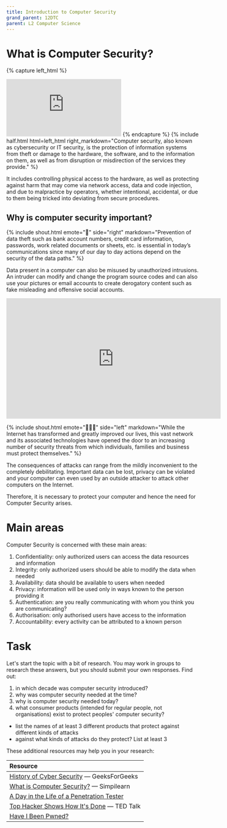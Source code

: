 ```yaml
---
title: Introduction to Computer Security
grand_parent: 12DTC
parent: L2 Computer Science
---
```


# What is Computer Security?

{% capture left_html %}
<iframe src="https://www.youtube.com/embed/yeepZr64XjU" title="YouTube video player" frameborder="0" allow="accelerometer; autoplay; clipboard-write; encrypted-media; gyroscope; picture-in-picture" allowfullscreen></iframe>
{% endcapture %}
{% include half.html html=left_html right_markdown="Computer security, also known as cybersecurity or IT security, is the protection of information systems from theft or damage to the hardware, the software, and to the information on them, as well as from disruption or misdirection of the services they provide." %}

It includes controlling physical access to the hardware, as well as protecting against harm that may come via network access, data and code injection, and due to malpractice by operators, whether intentional, accidental, or due to them being tricked into deviating from secure procedures.

## Why is computer security important?

{% include shout.html emote="🏦" side="right" markdown="Prevention of data theft such as bank account numbers, credit card information, passwords, work related documents or sheets, etc. is essential in today’s communications since many of our day to day actions depend on the security of the data paths." %}

Data present in a computer can also be misused by unauthorized intrusions. An intruder can modify and change the program source codes and can also use your pictures or email accounts to create derogatory content such as fake misleading and offensive social accounts.

<iframe width="560" height="315" src="https://www.youtube.com/embed/inWWhr5tnEA" title="YouTube video player" frameborder="0" allow="accelerometer; autoplay; clipboard-write; encrypted-media; gyroscope; picture-in-picture" allowfullscreen></iframe>

{% include shout.html emote="🦹🏻‍♂️" side="left" markdown="While the Internet has transformed and greatly improved our lives, this vast network and its associated technologies have opened the door to an increasing number of security threats from which individuals, families and business must protect themselves." %}

The consequences of attacks can range from the mildly inconvenient to the completely debilitating. Important data can be lost, privacy can be violated and your computer can even used by an outside attacker to attack other computers on the Internet.

Therefore, it is necessary to protect your computer and hence the need for Computer Security arises.

# Main areas

Computer Security is concerned with these main areas:

1. Confidentiality: only authorized users can access the data resources and information
2. Integrity: only authorized users should be able to modify the data when needed
3. Availability: data should be available to users when needed
4. Privacy: information will be used only in ways known to the person providing it
5. Authentication: are you really communicating with whom you think you are communicating?
6. Authorisation: only authorised users have access to the information
7. Accountability: every activity can be attributed to a known person

# Task

Let's start the topic with a bit of research. You may work in groups to research these answers, but you should submit your own responses. Find out:

1. in which decade was computer security introduced?
2. why was computer security needed at the time?
3. why is computer security needed today?
4. what consumer products (intended for regular people, not organisations) exist to protect peoples' computer security?
  - list the names of at least 3 different products that protect against different kinds of attacks
  - against what kinds of attacks do they protect? List at least 3

These additional resources may help you in your research:

| Resource |
| :-- |
| [History of Cyber Security](https://www.geeksforgeeks.org/history-of-cyber-security/) — GeeksForGeeks |
| [What is Computer Security?](https://www.simplilearn.com/what-is-computer-security-article) — Simpilearn |
| [A Day in the Life of a Penetration Tester](https://www.youtube.com/watch?v=_NVxgQdA45g) |
| [Top Hacker Shows How It's Done](https://www.youtube.com/watch?v=hqKafI7Amd8) — TED Talk |
| [Have I Been Pwned?](https://haveibeenpwned.com/) |